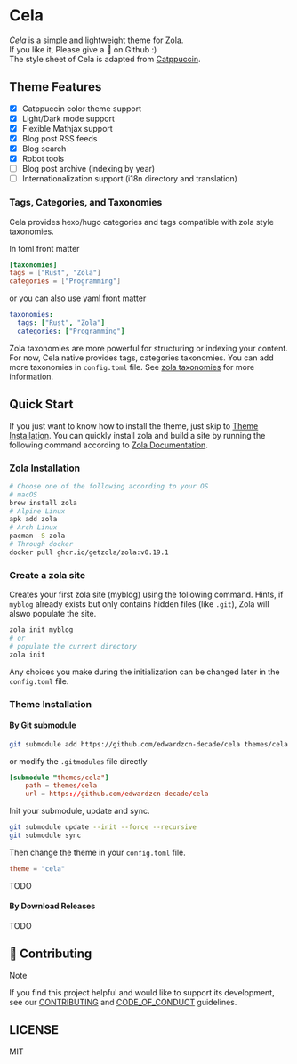 # Cela

*Cela* is a simple and lightweight theme for Zola.<br>If you like it, Please give a 🌟 on Github :)<br>The style sheet of Cela is adapted from [Catppuccin](https://github.com/catppuccin/catppuccin).



<!-- Demo TODO -->

## Theme Features

+ [x] Catppuccin color theme support
+ [x] Light/Dark mode support
+ [x] Flexible Mathjax support
+ [x] Blog post RSS feeds
+ [x] Blog search
+ [x] Robot tools
+ [ ] Blog post archive (indexing by year)
+ [ ] Internationalization support (i18n directory and translation)

### Tags, Categories, and Taxonomies

Cela provides hexo/hugo categories and tags compatible with zola style taxonomies.

In toml front matter

```toml
[taxonomies]
tags = ["Rust", "Zola"]
categories = ["Programming"]
```

or you can also use yaml front matter

```yaml
taxonomies:
  tags: ["Rust", "Zola"]
  categories: ["Programming"]
```

Zola taxonomies are more powerful for structuring or indexing your content. For now, Cela native provides tags, categories taxonomies. You can add more taxonomies in `config.toml` file. See [zola taxonomies](https://www.getzola.org/documentation/content/taxonomies/) for more information.



## Quick Start

If you just want to know how to install the theme, just skip to [Theme Installation](#theme-installation). You can quickly install zola and build a site by running the following command according to [Zola Documentation](https://www.getzola.org/documentation/getting-started/installation/).

### Zola Installation

```bash
# Choose one of the following according to your OS
# macOS
brew install zola
# Alpine Linux
apk add zola
# Arch Linux
pacman -S zola
# Through docker
docker pull ghcr.io/getzola/zola:v0.19.1
```

### Create a zola site

Creates your first zola site (myblog) using the following command. Hints, if `myblog` already exists but only contains hidden files (like `.git`), Zola will alswo populate the site.

```bash
zola init myblog
# or
# populate the current directory
zola init
```

Any choices you make during the initialization can be changed later in the `config.toml` file.


### Theme Installation

#### By Git submodule

```bash
git submodule add https://github.com/edwardzcn-decade/cela themes/cela
```

or modify the `.gitmodules` file directly

```toml
[submodule "themes/cela"]
	path = themes/cela
	url = https://github.com/edwardzcn-decade/cela
```

Init your submodule, update and sync.

```bash
git submodule update --init --force --recursive
git submodule sync
```

Then change the theme in your `config.toml` file.

```toml
theme = "cela"
```

TODO

#### By Download Releases

TODO

## 👐 Contributing

> [!NOTE]
>
> If you find this project helpful and would like to support its development, see our [CONTRIBUTING](CONTRIBUTING.md) and [CODE_OF_CONDUCT](CODE_OF_CONDUCT.md) guidelines.

## LICENSE

MIT
